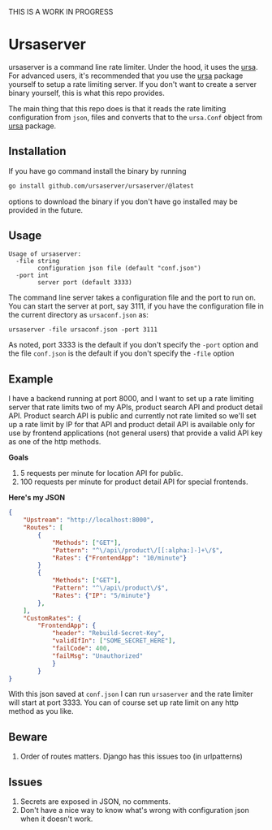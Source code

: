THIS IS A WORK IN PROGRESS

# Ursaserver

ursaserver is a command line rate limiter. Under the hood, it uses the [ursa].
For advanced users, it's recommended that you use the [ursa] package yourself
to setup a rate limiting server. If you don't want to create a server binary
yourself, this is what this repo provides.

The main thing that this repo does is that it reads the rate limiting
configuration from `json`, files and converts that to the `ursa.Conf` object
from [ursa] package.

## Installation

If you have go command install the binary by running

```bash
go install github.com/ursaserver/ursaserver/@latest
```

options to download the binary if you don't have go installed may be provided
in the future.

## Usage

```
Usage of ursaserver:
  -file string
    	configuration json file (default "conf.json")
  -port int
    	server port (default 3333)
```

The command line server takes a configuration file and the port to run on.
You can start the server at port, say 3111, if you have the configuration file
in the current directory as `ursaconf.json` as:

```
ursaserver -file ursaconf.json -port 3111
```

As noted, port 3333 is the default if you don't specify the `-port` option and the 
file `conf.json` is the default if you don't specify the `-file` option


## Example

I have a backend running at port 8000, and I want to set up a rate limiting
server that rate limits two of my APIs, product search API and product detail API.
Product search API is public and currently not rate limited so we'll set up a rate
limit by IP for that API and product detail API is available only for use by
frontend applications (not general users) that provide a valid API key as one 
of the http methods. 

**Goals**

1. 5 requests per minute for location API for public.
1. 100 requests per minute for product detail API for special frontends.


**Here's my JSON**
```json
{
	"Upstream": "http://localhost:8000",
	"Routes": [
		{
			"Methods": ["GET"],
			"Pattern": "^\/api\/product\/[[:alpha:]-]+\/$",
			"Rates": {"FrontendApp": "10/minute"}
		}
		{
			"Methods": ["GET"],
			"Pattern": "^\/api\/product\/$",
			"Rates": {"IP": "5/minute"}
		},
	],
	"CustomRates": {
		"FrontendApp": {
			"header": "Rebuild-Secret-Key", 
			"validIfIn": ["SOME_SECRET_HERE"], 
			"failCode": 400, 
			"failMsg": "Unauthorized" 
			}
		}
}
```

With this json saved at `conf.json` I can run `ursaserver` and the rate limiter
will start at port 3333. You can of course set up rate limit on any http method
as you like.


## Beware
1. Order of routes matters. Django has this issues too (in urlpatterns)


## Issues
1. Secrets are exposed in JSON, no comments.
1. Don't have a nice way to know what's wrong with configuration json when it doesn't work.


[ursa]: https://github.com/ursaserver/ursa
